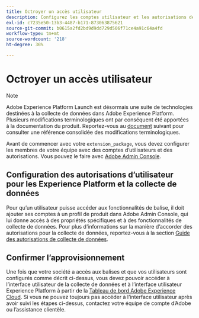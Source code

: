 ```yaml
---
title: Octroyer un accès utilisateur
description: Configurez les comptes utilisateur et les autorisations de balises des membres de votre équipe dans Adobe Experience Platform.
exl-id: c7235e50-13b3-4487-b171-873063875621
source-git-commit: b0615a2fd2bd9d9dd729d506f71ce4a91c64a4fd
workflow-type: tm+mt
source-wordcount: '218'
ht-degree: 36%

---
```


# Octroyer un accès utilisateur

>[!NOTE]
>
>Adobe Experience Platform Launch est désormais une suite de technologies destinées à la collecte de données dans Adobe Experience Platform. Plusieurs modifications terminologiques ont par conséquent été apportées à la documentation du produit. Reportez-vous au [document](../../term-updates.md) suivant pour consulter une référence consolidée des modifications terminologiques.

Avant de commencer avec votre `extension_package`, vous devez configurer les membres de votre équipe avec des comptes d’utilisateurs et des autorisations.  Vous pouvez le faire avec [Adobe Admin Console](https://adminconsole.adobe.com/).

## Configuration des autorisations d’utilisateur pour les Experience Platform et la collecte de données

Pour qu’un utilisateur puisse accéder aux fonctionnalités de balise, il doit ajouter ses comptes à un profil de produit dans Adobe Admin Console, qui lui donne accès à des propriétés spécifiques et à des fonctionnalités de collecte de données. Pour plus d’informations sur la manière d’accorder des autorisations pour la collecte de données, reportez-vous à la section [Guide des autorisations de collecte de données](../../../collection/permissions.md).

## Confirmer l’approvisionnement

Une fois que votre société a accès aux balises et que vos utilisateurs sont configurés comme décrit ci-dessus, vous devez pouvoir accéder à l’interface utilisateur de la collecte de données et à l’interface utilisateur Experience Platform à partir de la [Tableau de bord Adobe Experience Cloud](https://experience.adobe.com/). Si vous ne pouvez toujours pas accéder à l’interface utilisateur après avoir suivi les étapes ci-dessus, contactez votre équipe de compte d’Adobe ou l’assistance clientèle.
